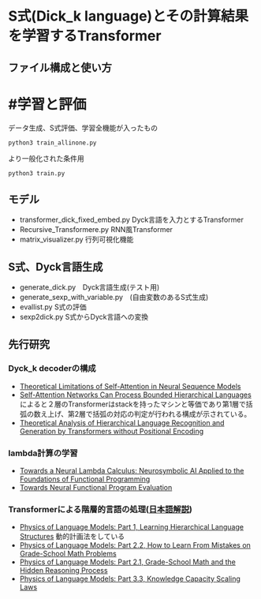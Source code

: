 # S式(Dick_k language)とその計算結果を学習するTransformer

## ファイル構成と使い方
# #学習と評価
データ生成、S式評価、学習全機能が入ったもの
```
python3 train_allinone.py
```
より一般化された条件用
```
python3 train.py
```
## モデル
- transformer_dick_fixed_embed.py  Dyck言語を入力とするTransformer
- Recursive_Transformere.py RNN風Transformer
- matrix_visualizer.py 行列可視化機能
## S式、Dyck言語生成
- generate_dick.py　Dyck言語生成(テスト用)
- generate_sexp_with_variable.py　(自由変数のあるS式生成)
- evallist.py S式の評価
- sexp2dick.py S式からDyck言語への変換




## 先行研究
### Dyck_k decoderの構成
- [Theoretical Limitations of Self-Attention in Neural Sequence Models](https://arxiv.org/abs/1906.06755)
- [Self-Attention Networks Can Process Bounded Hierarchical Languages](https://www.arxiv.org/abs/2105.11115)によると２層のTransformerはstackを持ったマシンと等価であり第1層で括弧の数え上げ、第2層で括弧の対応の判定が行われる構成が示されている。
- [Theoretical Analysis of Hierarchical Language Recognition and Generation by Transformers without Positional Encoding](https://arxiv.org/abs/2410.12413)
### lambda計算の学習
- [Towards a Neural Lambda Calculus: Neurosymbolic AI Applied to the Foundations of Functional Programming](https://arxiv.org/abs/2304.09276)
- [Towards Neural Functional Program Evaluation](https://arxiv.org/abs/2112.04630)
### Transformerによる階層的言語の処理([日本語解説](https://joisino.hatenablog.com/entry/physics))
- [Physics of Language Models: Part 1, Learning Hierarchical Language Structures](https://www.arxiv.org/abs/2305.13673v4) 動的計画法をしている
- [Physics of Language Models: Part 2.2, How to Learn From Mistakes on Grade-School Math Problems](https://arxiv.org/abs/2408.16293)
- [Physics of Language Models: Part 2.1, Grade-School Math and the Hidden Reasoning Process](https://arxiv.org/abs/2407.20311)
- [Physics of Language Models: Part 3.3, Knowledge Capacity Scaling Laws](https://arxiv.org/abs/2404.05405)
